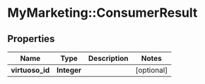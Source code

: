 # MyMarketing::ConsumerResult

## Properties
Name | Type | Description | Notes
------------ | ------------- | ------------- | -------------
**virtuoso_id** | **Integer** |  | [optional] 


